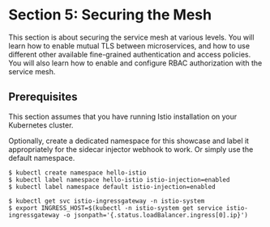 # Section 5: Securing the Mesh

This section is about securing the service mesh at various levels. You will learn how to enable mutual TLS between microservices, and how to use different other available fine-grained authentication and access policies. You will also learn how to enable and configure RBAC authorization with the service mesh.


## Prerequisites

This section assumes that you have running Istio installation on your Kubernetes cluster.

Optionally, create a dedicated namespace for this showcase and label it appropriately for the sidecar injector webhook to work. Or simply use the default namespace.

```
$ kubectl create namespace hello-istio
$ kubectl label namespace hello-istio istio-injection=enabled
$ kubectl label namespace default istio-injection=enabled

$ kubectl get svc istio-ingressgateway -n istio-system
$ export INGRESS_HOST=$(kubectl -n istio-system get service istio-ingressgateway -o jsonpath='{.status.loadBalancer.ingress[0].ip}')
```
